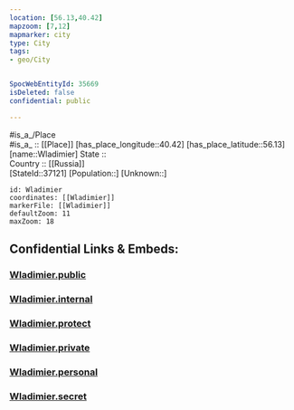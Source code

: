 ```yaml
---
location: [56.13,40.42] 
mapzoom: [7,12] 
mapmarker: city 
type: City
tags:
- geo/City


SpocWebEntityId: 35669
isDeleted: false
confidential: public

---
```

#is_a_/Place  
#is_a_ :: [[Place]] 
[has_place_longitude::40.42] 
[has_place_latitude::56.13] 
[name::Wladimier] 
State ::  
Country :: [[Russia]]  
[StateId::37121] 
[Population::] 
[Unknown::] 


```leaflet
id: Wladimier
coordinates: [[Wladimier]] 
markerFile: [[Wladimier]] 
defaultZoom: 11 
maxZoom: 18
```


## Confidential Links & Embeds: 

### [Wladimier.public](/_public/\Earth\Continent\Europe\Europe~East\Russia\Russia~Central\Vladimir_Oblast\CityWladimier.public.md) 

### [Wladimier.internal](/_internal/\Earth\Continent\Europe\Europe~East\Russia\Russia~Central\Vladimir_Oblast\CityWladimier.internal.md) 

### [Wladimier.protect](/_protect/\Earth\Continent\Europe\Europe~East\Russia\Russia~Central\Vladimir_Oblast\CityWladimier.protect.md) 

### [Wladimier.private](/_private/\Earth\Continent\Europe\Europe~East\Russia\Russia~Central\Vladimir_Oblast\CityWladimier.private.md) 

### [Wladimier.personal](/_personal/\Earth\Continent\Europe\Europe~East\Russia\Russia~Central\Vladimir_Oblast\CityWladimier.personal.md) 

### [Wladimier.secret](/_secret/\Earth\Continent\Europe\Europe~East\Russia\Russia~Central\Vladimir_Oblast\CityWladimier.secret.md)

